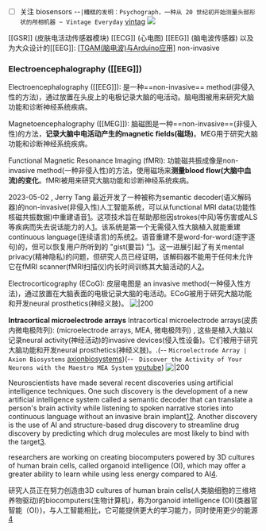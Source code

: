 - [ ] 关注 biosensors
--`|糟糕的发明：Psychograph，一种从 20 世纪初开始测量头部形状的颅相机器 ~ Vintage Everyday` [vintag](https://www.vintag.es/2017/09/bad-invention-psychograph-phrenology.html)
![](https://i.imgur.com/naphoHY.jpg)

[[GSR]] (皮肤电活动传感器模块)
[[ECG]] (心电图)
[[EEG]] (脑电波传感器) 以及为大众设计的[[EEG]]: [[TGAM(脑电波)与Arduino应用]]([NeuroSky](https://store.neurosky.com/products/eeg-tgam)) 
non-invasive
### Electroencephalography ([[EEG]])
Electroencephalography ([[EEG]]):  是一种==non-invasive== method(非侵入性的方法)，通过放置在头皮上的电极记录大脑的电活动。脑电图被用来研究大脑功能和诊断神经系统疾病。

Magnetoencephalography ([[MEG]]): 脑磁图是一种==non-invasive==(非侵入性)的方法，**记录大脑中电活动产生的magnetic fields(磁场)**。MEG用于研究大脑功能和诊断神经系统疾病。

Functional Magnetic Resonance Imaging (fMRI): 功能磁共振成像是non-invasive method(一种非侵入性)的方法，使用磁场来**测量blood flow(大脑中血流)的变化**。fMRI被用来研究大脑功能和诊断神经系统疾病。

2023-05-02 , Jerry Tang 最近开发了一种被称为semantic decoder(语义解码器)的non-invasive(非侵入性)人工智能系统，可以从functional MRI data(功能性核磁共振数据)中重建语音[1](https://www.cbsnews.com/news/ai-system-language-decoder-could-help-people-who-lost-their-ability-to-speak/)。这项技术旨在帮助那些因strokes(中风)等伤害或ALS等疾病而失去说话能力的人[1](https://www.cbsnews.com/news/ai-system-language-decoder-could-help-people-who-lost-their-ability-to-speak/)。该系统是第一个无需侵入性大脑植入就能重建continuous language(连续语言)的系统[2](https://www.sciencealert.com/ai-experiment-decodes-brain-scans-to-reveal-things-people-are-thinking)。语音重建不是word-for-word(逐字逐句)的，但可以恢复用户所听到的 "gist(要旨) "[1](https://www.cbsnews.com/news/ai-system-language-decoder-could-help-people-who-lost-their-ability-to-speak/)。这一进展引起了有关mental privacy(精神隐私)的问题，但研究人员已经证明，该解码器不能用于任何未允许它在fMRI scanner(fMRI扫描仪)内长时间训练其大脑活动的人[2](https://www.sciencealert.com/ai-experiment-decodes-brain-scans-to-reveal-things-people-are-thinking)。


Electrocorticography (ECoG):  皮层电图是 an invasive method(一种侵入性方法)，通过放置在大脑表面的电极记录大脑的电活动。ECoG被用于研究大脑功能和开发neural prosthetics(神经义肢)。
![|200](https://www.frontiersin.org/files/Articles/495479/fnins-14-00055-HTML/image_m/fnins-14-00055-g001.jpg)

**Intracortical microelectrode arrays**
Intracortical microelectrode arrays(皮质内微电极阵列): (microelectrode arrays, MEA, 微电极阵列) , 这些是植入大脑以记录neural activity(神经活动)的invasive devices(侵入性设备)。它们被用于研究大脑功能和开发neural prosthetics(神经义肢)。.(-- `Microelectrode Array | Axion Biosystems` [axionbiosystems](https://www.axionbiosystems.com/microelectrode-array))(-- ` Discover the Activity of Your Neurons with the Maestro MEA System` [youtube](https://youtu.be/KadoYcN-Q2U?t=2))
![|200](https://i.ytimg.com/vi/KadoYcN-Q2U/hqdefault.jpg)

Neuroscientists have made several recent discoveries using artificial intelligence techniques. One such discovery is the development of a new artificial intelligence system called a semantic decoder that can translate a person's brain activity while listening to spoken narrative stories into continuous language without an invasive brain implant[1](https://news.utexas.edu/2023/05/01/brain-activity-decoder-can-reveal-stories-in-peoples-minds/)[2](https://www.scientificamerican.com/article/a-brain-scanner-combined-with-an-ai-language-model-can-provide-a-glimpse-into-your-thoughts/). Another discovery is the use of AI and structure-based drug discovery to streamline drug discovery by predicting which drug molecules are most likely to bind with the target[3](https://neurosciencenews.com/ai-drug-discovery-23150/). 

researchers are working on creating biocomputers powered by 3D cultures of human brain cells, called organoid intelligence (OI), which may offer a greater ability to learn while using less energy compared to AI[4](https://www.biotechniques.com/neuroscience/introducing-organoid-intelligence-human-brain-cells-that-power-biocomputers/).

研究人员正在努力创造由3D cultures of human brain cells(人类脑细胞的三维培养物驱动)的biocomputers(生物计算机)，称为organoid intelligence (OI)(类器官智能（OI）)，与人工智能相比，它可能提供更大的学习能力，同时使用更少的能源[4](https://www.biotechniques.com/neuroscience/introducing-organoid-intelligence-human-brain-cells-that-power-biocomputers)